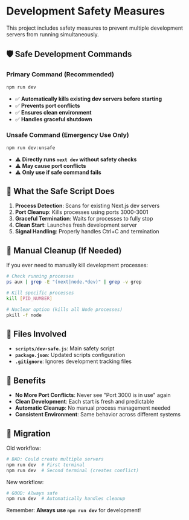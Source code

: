 # Development Safety Measures

This project includes safety measures to prevent multiple development servers from running simultaneously.

## 🛡️ Safe Development Commands

### Primary Command (Recommended)
```bash
npm run dev
```
- ✅ **Automatically kills existing dev servers before starting**
- ✅ **Prevents port conflicts**
- ✅ **Ensures clean environment**
- ✅ **Handles graceful shutdown**

### Unsafe Command (Emergency Use Only)
```bash
npm run dev:unsafe
```
- ⚠️ **Directly runs `next dev` without safety checks**
- ⚠️ **May cause port conflicts**
- ⚠️ **Only use if safe command fails**

## 🔧 What the Safe Script Does

1. **Process Detection**: Scans for existing Next.js dev servers
2. **Port Cleanup**: Kills processes using ports 3000-3001  
3. **Graceful Termination**: Waits for processes to fully stop
4. **Clean Start**: Launches fresh development server
5. **Signal Handling**: Properly handles Ctrl+C and termination

## 🚨 Manual Cleanup (If Needed)

If you ever need to manually kill development processes:

```bash
# Check running processes
ps aux | grep -E "(next|node.*dev)" | grep -v grep

# Kill specific processes
kill [PID_NUMBER]

# Nuclear option (kills all Node processes)
pkill -f node
```

## 📁 Files Involved

- **`scripts/dev-safe.js`**: Main safety script
- **`package.json`**: Updated scripts configuration
- **`.gitignore`**: Ignores development tracking files

## 🎯 Benefits

- **No More Port Conflicts**: Never see "Port 3000 is in use" again
- **Clean Development**: Each start is fresh and predictable
- **Automatic Cleanup**: No manual process management needed
- **Consistent Environment**: Same behavior across different systems

## 🔄 Migration

Old workflow:
```bash
# BAD: Could create multiple servers
npm run dev  # First terminal
npm run dev  # Second terminal (creates conflict)
```

New workflow:
```bash
# GOOD: Always safe
npm run dev  # Automatically handles cleanup
```

Remember: **Always use `npm run dev`** for development! 